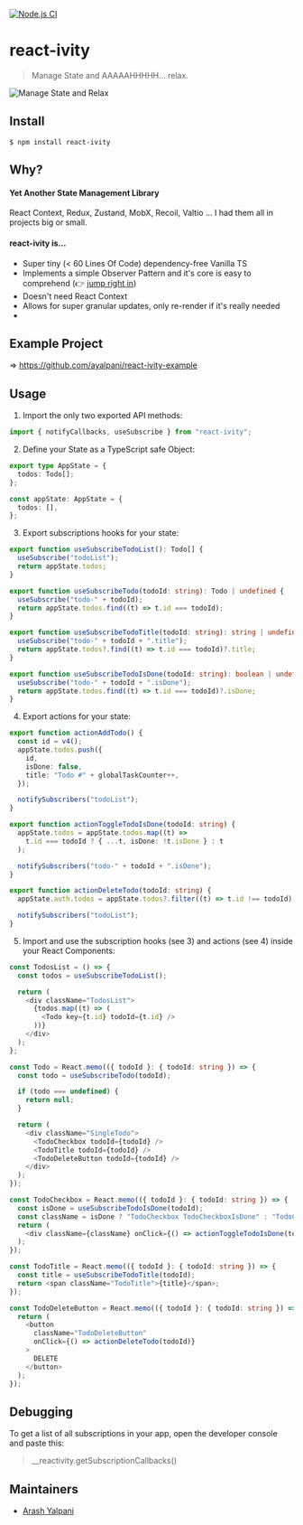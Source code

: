 [![Node.js CI](https://github.com/ayalpani/react-ivity/actions/workflows/node.js.yml/badge.svg)](https://github.com/ayalpani/react-ivity/actions/workflows/node.js.yml)

# react-ivity

> Manage State and AAAAAHHHHH... relax.

![Manage State and Relax](docs/relax.png "Manage State and Relax")

## Install

```
$ npm install react-ivity
```

## Why?

#### Yet Another State Management Library

React Context, Redux, Zustand, MobX, Recoil, Valtio ... I had them all in projects big or small.

#### react-ivity is...

- Super tiny (&lt; 60 Lines Of Code) dependency-free Vanilla TS
- Implements a simple Observer Pattern and it's core is easy to comprehend (👉 [jump right in](./src/index.ts))
- Doesn't need React Context
- Allows for super granular updates, only re-render if it's really needed
-

## Example Project

=> https://github.com/ayalpani/react-ivity-example

## Usage

1. Import the only two exported API methods:

```ts
import { notifyCallbacks, useSubscribe } from "react-ivity";
```

2. Define your State as a TypeScript safe Object:

```ts
export type AppState = {
  todos: Todo[];
};

const appState: AppState = {
  todos: [],
};
```

3. Export subscriptions hooks for your state:

```ts
export function useSubscribeTodoList(): Todo[] {
  useSubscribe("todoList");
  return appState.todos;
}

export function useSubscribeTodo(todoId: string): Todo | undefined {
  useSubscribe("todo-" + todoId);
  return appState.todos.find((t) => t.id === todoId);
}

export function useSubscribeTodoTitle(todoId: string): string | undefined {
  useSubscribe("todo-" + todoId + ".title");
  return appState.todos?.find((t) => t.id === todoId)?.title;
}

export function useSubscribeTodoIsDone(todoId: string): boolean | undefined {
  useSubscribe("todo-" + todoId + ".isDone");
  return appState.todos.find((t) => t.id === todoId)?.isDone;
}
```

4. Export actions for your state:

```ts
export function actionAddTodo() {
  const id = v4();
  appState.todos.push({
    id,
    isDone: false,
    title: "Todo #" + globalTaskCounter++,
  });

  notifySubscribers("todoList");
}

export function actionToggleTodoIsDone(todoId: string) {
  appState.todos = appState.todos.map((t) =>
    t.id === todoId ? { ...t, isDone: !t.isDone } : t
  );

  notifySubscribers("todo-" + todoId + ".isDone");
}

export function actionDeleteTodo(todoId: string) {
  appState.auth.todos = appState.todos?.filter((t) => t.id !== todoId);

  notifySubscribers("todoList");
}
```

5. Import and use the subscription hooks (see 3) and actions (see 4) inside your React Components:

```ts
const TodosList = () => {
  const todos = useSubscribeTodoList();

  return (
    <div className="TodosList">
      {todos.map((t) => (
        <Todo key={t.id} todoId={t.id} />
      ))}
    </div>
  );
};

const Todo = React.memo(({ todoId }: { todoId: string }) => {
  const todo = useSubscribeTodo(todoId);

  if (todo === undefined) {
    return null;
  }

  return (
    <div className="SingleTodo">
      <TodoCheckbox todoId={todoId} />
      <TodoTitle todoId={todoId} />
      <TodoDeleteButton todoId={todoId} />
    </div>
  );
});

const TodoCheckbox = React.memo(({ todoId }: { todoId: string }) => {
  const isDone = useSubscribeTodoIsDone(todoId);
  const className = isDone ? "TodoCheckbox TodoCheckboxIsDone" : "TodoCheckbox";
  return (
    <div className={className} onClick={() => actionToggleTodoIsDone(todoId)} />
  );
});

const TodoTitle = React.memo(({ todoId }: { todoId: string }) => {
  const title = useSubscribeTodoTitle(todoId);
  return <span className="TodoTitle">{title}</span>;
});

const TodoDeleteButton = React.memo(({ todoId }: { todoId: string }) => {
  return (
    <button
      className="TodoDeleteButton"
      onClick={() => actionDeleteTodo(todoId)}
    >
      DELETE
    </button>
  );
});
```

## Debugging

To get a list of all subscriptions in your app, open the developer console and paste this:

> \_\_reactivity.getSubscriptionCallbacks()

## Maintainers

- [Arash Yalpani](https://github.com/ayalpani)
